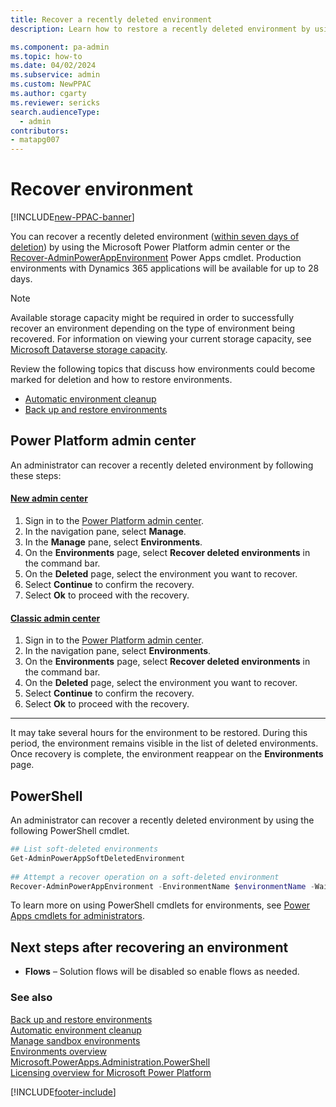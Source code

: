 ```yaml
---
title: Recover a recently deleted environment
description: Learn how to restore a recently deleted environment by using Microsoft Power Platform admin center or Power Apps cmdlet.

ms.component: pa-admin
ms.topic: how-to
ms.date: 04/02/2024
ms.subservice: admin
ms.custom: NewPPAC
ms.author: cgarty
ms.reviewer: sericks
search.audienceType: 
  - admin
contributors:
- matapg007 
---
```


# Recover environment

[!INCLUDE[new-PPAC-banner](~/includes/new-PPAC-banner.md)]

You can recover a recently deleted environment ([within seven days of deletion](backup-restore-environments.md#how-long-are-my-manual-on-demand-backups-and-system-backups-retained)) by using the Microsoft Power Platform admin center or the [Recover-AdminPowerAppEnvironment](/powershell/module/microsoft.powerapps.administration.powershell/recover-adminpowerappenvironment?view=pa-ps-latest) Power Apps cmdlet. Production environments with Dynamics 365 applications will be available for up to 28 days.

> [!NOTE]
> Available storage capacity might be required in order to successfully recover an environment depending on the type of environment being recovered. For information on viewing your current storage capacity, see [Microsoft Dataverse storage capacity](capacity-storage.md). 
> 
> Review the following topics that discuss how environments could become marked for deletion and how to restore environments.
>
> - [Automatic environment cleanup](automatic-environment-cleanup.md)
> - [Back up and restore environments](backup-restore-environments.md)

## Power Platform admin center

An administrator can recover a recently deleted environment by following these steps:

#### [New admin center](#tab/new)
1. Sign in to the [Power Platform admin center](https://admin.powerplatform.microsoft.com/).
1. In the navigation pane, select **Manage**.
1. In the **Manage** pane, select **Environments**.
1. On the **Environments** page,  select **Recover deleted environments** in the command bar.
1. On the **Deleted** page, select the environment you want to recover.
1. Select **Continue** to confirm the recovery.
1. Select **Ok** to proceed with the recovery.
   
#### [Classic admin center](#tab/classic)
1. Sign in to the [Power Platform admin center](https://admin.powerplatform.microsoft.com/).
1. In the navigation pane, select **Environments**.
1. On the **Environments** page,  select **Recover deleted environments** in the command bar.
1. On the **Deleted** page, select the environment you want to recover.
1. Select **Continue** to confirm the recovery.
1. Select **Ok** to proceed with the recovery.
---

It may take several hours for the environment to be restored. During this period, the environment remains visible in the list of deleted environments. Once recovery is complete, the environment reappear on the **Environments** page.

## PowerShell

An administrator can recover a recently deleted environment by using the following PowerShell cmdlet.

```powershell  
## List soft-deleted environments
Get-AdminPowerAppSoftDeletedEnvironment
 
## Attempt a recover operation on a soft-deleted environment
Recover-AdminPowerAppEnvironment -EnvironmentName $environmentName -WaitUntilFinished $true
```

To learn more on using PowerShell cmdlets for environments, see [Power Apps cmdlets for administrators](powerapps-powershell.md#power-apps-cmdlets-for-administrators).

## Next steps after recovering an environment

- **Flows** – Solution flows will be disabled so enable flows as needed.

### See also 

[Back up and restore environments](backup-restore-environments.md)<br>
[Automatic environment cleanup](automatic-environment-cleanup.md)<br>
[Manage sandbox environments](sandbox-environments.md)<br>
[Environments overview](environments-overview.md)<br>
[Microsoft.PowerApps.Administration.PowerShell](/powershell/module/microsoft.powerapps.administration.powershell/?view=pa-ps-latest)<br>
[Licensing overview for Microsoft Power Platform](pricing-billing-skus.md)

[!INCLUDE[footer-include](../includes/footer-banner.md)]
